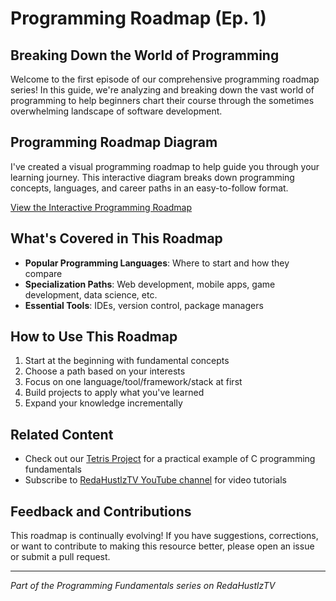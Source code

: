 # Programming Roadmap (Ep. 1)

## Breaking Down the World of Programming

Welcome to the first episode of our comprehensive programming roadmap series! In this guide, we're analyzing and breaking down the vast world of programming to help beginners chart their course through the sometimes overwhelming landscape of software development.

## Programming Roadmap Diagram

I've created a visual programming roadmap to help guide you through your learning journey. This interactive diagram breaks down programming concepts, languages, and career paths in an easy-to-follow format.

[View the Interactive Programming Roadmap](https://lucid.app/lucidspark/acd1643f-85d4-4539-b08f-c67093a348c4/edit?viewport_loc=-5274%2C-2384%2C15690%2C8271%2C0_0&invitationId=inv_311ea817-4066-471a-a816-209cba6e928c)

## What's Covered in This Roadmap

- **Popular Programming Languages**: Where to start and how they compare
- **Specialization Paths**: Web development, mobile apps, game development, data science, etc.
- **Essential Tools**: IDEs, version control, package managers

## How to Use This Roadmap

1. Start at the beginning with fundamental concepts
2. Choose a path based on your interests
3. Focus on one language/tool/framework/stack at first
4. Build projects to apply what you've learned
5. Expand your knowledge incrementally

## Related Content

- Check out our [Tetris Project](/tetris) for a practical example of C programming fundamentals
- Subscribe to [RedaHustlzTV YouTube channel](https://www.youtube.com/c/RedaHustlzTV) for video tutorials

## Feedback and Contributions

This roadmap is continually evolving! If you have suggestions, corrections, or want to contribute to making this resource better, please open an issue or submit a pull request.

---

*Part of the Programming Fundamentals series on RedaHustlzTV*
